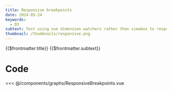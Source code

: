 ```yaml
---
title: Responsive breakpoints
date: 2024-05-24
keywords:
  - D3
subtext: Test using vue dimension watchers rather than viewbox to responsively adjust plot size
thumbnail: /thumbnails/responsive.png
---
```


<script setup>
  import ResponsiveBreakpoints from '/components/graphs/ResponsiveBreakpoints.vue';
</script>

<FigureTitle>{{$frontmatter.title}}</FigureTitle>
<SubtitleHeader>{{$frontmatter.subtext}}</SubtitleHeader>
<D3PlotContainer>
<ResponsiveBreakpoints />
</D3PlotContainer>


<div class='py-24 prose dark:prose-dark dark:prose-invert prose-sm text-xs'>

# Code

<<< @/components/graphs/ResponsiveBreakpoints.vue

</div>
